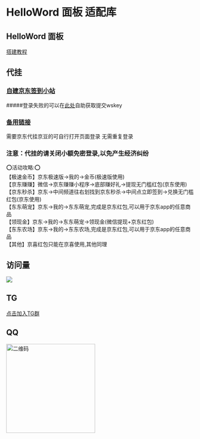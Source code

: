 # HelloWord 面板 适配库

## HelloWord 面板

<a href="https://supermanito.github.io/Helloworld/">搭建教程</a>

## 代挂

### <a href="http://nark.tyzm.vip/">自建京东签到小站</a>
#####登录失败的可以在<a href="http://89.208.245.205:8080/index.html#/login">此处</a>自助获取提交wskey
### <a href="http://89.208.245.205:6789/">备用链接</a>
需要京东代挂京豆的可自行打开页面登录 无需重复登录

### 注意：代挂的请关闭小额免密登录,以免产生经济纠纷
⭕活动攻略:⭕<br/>
【极速金币】京东极速版->我的->金币(极速版使用)<br/>
【京东赚赚】微信->京东赚赚小程序->底部赚好礼->提现无门槛红包(京东使用)<br/>
【京东秒杀】京东->中间频道往右划找到京东秒杀->中间点立即签到->兑换无门槛红包(京东使用)<br/>
【东东萌宠】京东->我的->东东萌宠,完成是京东红包,可以用于京东app的任意商品<br/>
【领现金】京东->我的->东东萌宠->领现金(微信提现+京东红包)<br/>
【东东农场】京东->我的->东东农场,完成是京东红包,可以用于京东app的任意商品<br/>
【其他】京喜红包只能在京喜使用,其他同理<br/>


## 访问量
![](https://profile-counter.glitch.me/ShuaiLeiLu/count.svg)

## TG
<a href="https://t.me/+hHXs_RBjJkYxOGNl">点击加入TG群</a>

## QQ
<img src="./utils/QQ.png" width="238" alt="二维码"/>


